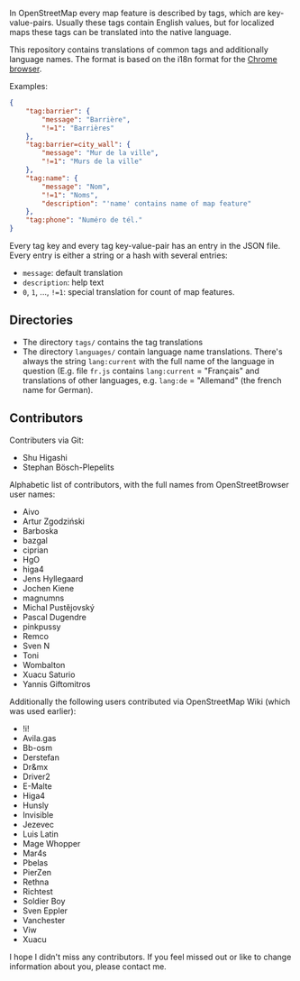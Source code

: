In OpenStreetMap every map feature is described by tags, which are key-value-pairs. Usually these tags contain English values, but for localized maps these tags can be translated into the native language.

This repository contains translations of common tags and additionally language names. The format is based on the i18n format for the [Chrome browser](https://developer.chrome.com/extensions/i18n-messages).

Examples:
```json
{
    "tag:barrier": {
        "message": "Barrière",
        "!=1": "Barrières"
    },
    "tag:barrier=city_wall": {
        "message": "Mur de la ville",
        "!=1": "Murs de la ville"
    },
    "tag:name": {
        "message": "Nom",
        "!=1": "Noms",
        "description": "'name' contains name of map feature"
    },
    "tag:phone": "Numéro de tél."
}
```

Every tag key and every tag key-value-pair has an entry in the JSON file. Every entry is either a string or a hash with several entries:

* `message`: default translation
* `description`: help text
* `0`, `1`, ..., `!=1`: special translation for count of map features.

Directories
-----------
* The directory `tags/` contains the tag translations
* The directory `languages/` contain language name translations. There's always the string `lang:current` with the full name of the language in question (E.g. file `fr.js` contains `lang:current` = "Français" and translations of other languages, e.g. `lang:de` = "Allemand" (the french name for German).

Contributors
------------
Contributers via Git:
* Shu Higashi
* Stephan Bösch-Plepelits

Alphabetic list of contributors, with the full names from OpenStreetBrowser user names:
* Aivo
* Artur Zgodziński
* Barboska
* bazgal
* ciprian
* HgO
* higa4
* Jens Hyllegaard
* Jochen Kiene
* magnumns
* Michal Pustějovský
* Pascal Dugendre
* pinkpussy
* Remco
* Sven N
* Toni
* Wombalton
* Xuacu Saturio
* Yannis Giftomitros

Additionally the following users contributed via OpenStreetMap Wiki (which was used earlier):
* !i!
* Avila.gas
* Bb-osm
* Derstefan
* Dr&mx
* Driver2
* E-Malte
* Higa4
* Hunsly
* Invisible
* Jezevec
* Luis Latin
* Mage Whopper
* Mar4s
* Pbelas
* PierZen
* Rethna
* Richtest
* Soldier Boy
* Sven Eppler
* Vanchester
* Viw
* Xuacu

I hope I didn't miss any contributors. If you feel missed out or like to change information about you, please contact me.
